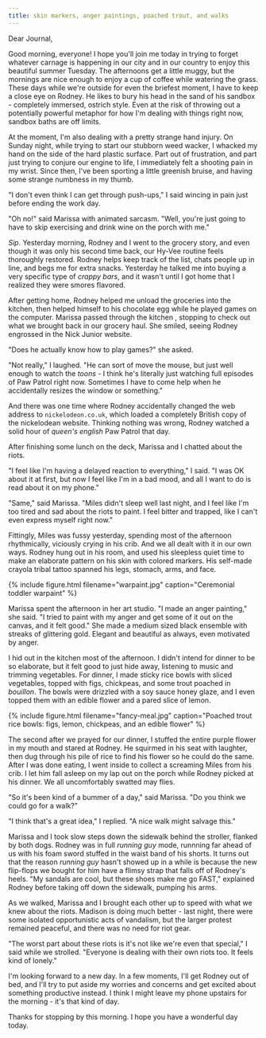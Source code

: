 ```yaml
---
title: skin markers, anger paintings, poached trout, and walks
---
```


Dear Journal,

Good morning, everyone!  I hope you'll join me today in trying to
forget whatever carnage is happening in our city and in our country to
enjoy this beautiful summer Tuesday.  The afternoons get a little
muggy, but the mornings are nice enough to enjoy a cup of coffee while
watering the grass.  These days while we're outside for even the
briefest moment, I have to keep a close eye on Rodney.  He likes to
bury his head in the sand of his sandbox - completely immersed,
ostrich style.  Even at the risk of throwing out a potentially
powerful metaphor for how I'm dealing with things right now, sandbox
baths are off limits.

At the moment, I'm also dealing with a pretty strange hand injury.  On
Sunday night, while trying to start our stubborn weed wacker, I
whacked my hand on the side of the hard plastic surface.  Part out of
frustration, and part just trying to conjure our engine to life, I
immediately felt a shooting pain in my wrist.  Since then, I've been
sporting a little greenish bruise, and having some strange numbness in
my thumb.

"I don't even think I can get through push-ups," I said wincing in
pain just before ending the work day.

"Oh no!" said Marissa with animated sarcasm.  "Well, you're just going
to have to skip exercising and drink wine on the porch with me."

_Sip_.  Yesterday morning, Rodney and I went to the grocery story, and
even though it was only his second time back, our Hy-Vee routine feels
thoroughly restored.  Rodney helps keep track of the list, chats
people up in line, and begs me for extra snacks.  Yesterday he talked
me into buying a very specific type of _crappy bars_, and it wasn't
until I got home that I realized they were smores flavored.

After getting home, Rodney helped me unload the groceries into the
kitchen, then helped himself to his chocolate egg while he played
games on the computer.  Marissa passed through the kitchen , stopping
to check out what we brought back in our grocery haul.  She smiled,
seeing Rodney engrossed in the Nick Junior website.

"Does he actually know how to play games?" she asked.

"Not really," I laughed.  "He can sort of move the mouse, but just
well enough to watch the _toons_ - I think he's literally just
watching full episodes of Paw Patrol right now.  Sometimes I have to
come help when he accidentally resizes the window or something."

And there was one time where Rodney accidentally changed the web
address to `nickelodeon.co.uk`, which loaded a completely British copy
of the nickelodean website.  Thinking nothing was wrong, Rodney
watched a solid hour of _queen's english_ Paw Patrol that day.

After finishing some lunch on the deck, Marissa and I chatted about
the riots.

"I feel like I'm having a delayed reaction to everything," I said.  "I
was OK about it at first, but now I feel like I'm in a bad mood, and
all I want to do is read about it on my phone."

"Same," said Marissa.  "Miles didn't sleep well last night, and I feel
like I'm too tired and sad about the riots to paint.  I feel bitter
and trapped, like I can't even express myself right now."

Fittingly, Miles was fussy yesterday, spending most of the afternoon
rhythmically, viciously crying in his crib.  And we all dealt with it
in our own ways.  Rodney hung out in his room, and used his sleepless
quiet time to make an elaborate pattern on his skin with colored
markers.  His self-made crayola tribal tattoo spanned his legs,
stomach, arms, and face.

{% include figure.html
filename="warpaint.jpg"
caption="Ceremonial toddler warpaint" %}

Marissa spent the afternoon in her art studio.  "I made an anger
painting," she said.  "I tried to paint with my anger and get some of
it out on the canvas, and it felt good."  She made a medium sized
black ensemble with streaks of glittering gold.  Elegant and beautiful
as always, even motivated by anger.

I hid out in the kitchen most of the afternoon.  I didn't intend for
dinner to be so elaborate, but it felt good to just hide away,
listening to music and trimming vegetables.  For dinner, I made sticky
rice bowls with sliced vegetables, topped with figs, chickpeas, and
some trout poached in _bouillon_.  The bowls were drizzled with a soy
sauce honey glaze, and I even topped them with an edible flower and a
pared slice of lemon.

{% include figure.html
filename="fancy-meal.jpg"
caption="Poached trout rice bowls: figs, lemon, chickpeas, and an edible flower" %}

The second after we prayed for our dinner, I stuffed the entire purple
flower in my mouth and stared at Rodney.  He squirmed in his seat with
laughter, then dug through his pile of rice to find his flower so he
could do the same.  After I was done eating, I went inside to collect
a screaming Miles from his crib.  I let him fall asleep on my lap out
on the porch while Rodney picked at his dinner.  We all uncomfortably
swatted may flies.

"So it's been kind of a bummer of a day," said Marissa.  "Do you think
we could go for a walk?"

"I think that's a great idea," I replied.  "A nice walk might salvage
this."

Marissa and I took slow steps down the sidewalk behind the stroller,
flanked by both dogs.  Rodney was in full _running guy_ mode, runnning
far ahead of us with his foam sword stuffed in the waist band of his
shorts.  It turns out that the reason _running guy_ hasn't showed up
in a while is because the new flip-flops we bought for him have a
flimsy strap that falls off of Rodney's heels.  "My sandals are cool,
but these shoes make me go FAST," explained Rodney before taking off
down the sidewalk, pumping his arms.

As we walked, Marissa and I brought each other up to speed with what
we knew about the riots.  Madison is doing much better - last night,
there were some isolated opportunistic acts of vandalism, but the
larger protest remained peaceful, and there was no need for riot gear.

"The worst part about these riots is it's not like we're even that
special," I said while we strolled.  "Everyone is dealing with their
own riots too.  It feels kind of lonely."

I'm looking forward to a new day.  In a few moments, I'll get Rodney
out of bed, and I'll try to put aside my worries and concerns and get
excited about something productive instead.  I think I might leave my
phone upstairs for the morning - it's that kind of day.

Thanks for stopping by this morning.  I hope you have a wonderful day
today.
